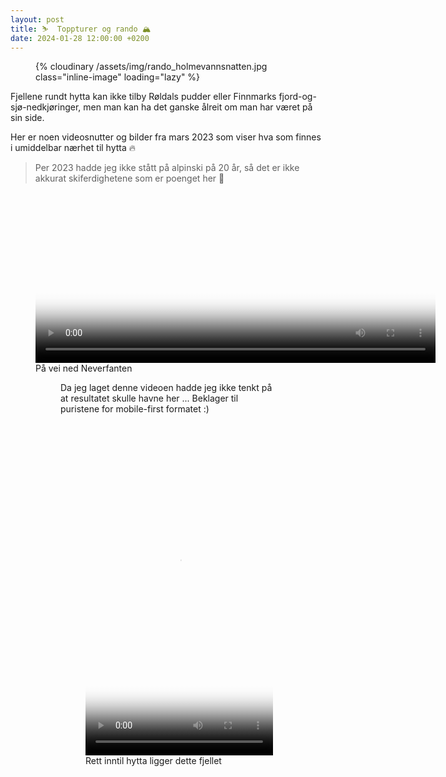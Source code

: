 ```yaml
---
layout: post
title: ⛷️  Toppturer og rando 🏔️
date: 2024-01-28 12:00:00 +0200
---
```


<figure>
{% cloudinary /assets/img/rando_holmevannsnatten.jpg class="inline-image" loading="lazy" %}
<!--<figcaption>På vei ned fra Holmevassnatten (2023)</figcaption>-->
</figure>
Fjellene rundt hytta kan ikke tilby Røldals pudder eller Finnmarks fjord-og-sjø-nedkjøringer, 
men man kan ha det ganske ålreit om man har været på sin side.

Her er noen videosnutter og bilder fra mars 2023 som viser hva som finnes i umiddelbar nærhet til hytta 🔥

> Per 2023 hadde jeg ikke stått på alpinski på 20 år, så det er ikke akkurat skiferdighetene som er poenget her 🙈

<link rel="stylesheet" href="https://vjs.zencdn.net/8.10.0/video-js.css" media="print" onload="this.media='all'">
<script async src="https://vjs.zencdn.net/8.10.0/video.min.js"></script>

<figure>
<video
style="max-width: calc(100vw - 30px);"
id="neverfanten"
class="video-js"
controls
preload="false"
width="640"
height="273"
poster="/assets/img/rando_cover_ranten.jpg"
XXautoplay
data-setup='{}'

>

    <source src="https://www.dropbox.com/scl/fi/fc4xcp3dadu56nt1cs2xu/20230323_113312_502.mp4?rlkey=unbnrl4qblsbxbflrrue3r94g&dl=1" type="video/mp4" />
    <p class="vjs-no-js">
      To view this video please enable JavaScript, and consider upgrading to a web browser that <a href="https://videojs.com/html5-video-support/" target="_blank" >supports HTML5 video</a>
    </p>

</video>
<figcaption>På vei ned Neverfanten</figcaption>
<figure>

Da jeg laget denne videoen hadde jeg ikke tenkt på at resultatet skulle havne her ...
Beklager til puristene for mobile-first formatet :)

<figure>
<video
id="holmevannsnatten"
class="video-js"
controls
preload="false"
width="300"
height="532"
poster="/assets/img/rando_holmevannsnatten.jpg"
data-setup='{}'
>
    <source src="https://www.dropbox.com/scl/fi/uevvzxc7ugaympn0bzukv/20230319_180053_258.mp4?rlkey=5ecor5odl45cb4gaqx616mxih&dl=1" type="video/mp4" />
    <p class="vjs-no-js">
      To view this video please enable JavaScript, and consider upgrading to a web browser that <a href="https://videojs.com/html5-video-support/" target="_blank" >supports HTML5 video</a>
    </p>
</video>
<figcaption>Rett inntil hytta ligger dette fjellet</figcaption>
</figure>

<script>
window.HELP_IMPROVE_VIDEOJS = true;
</script>

<!--<img src="https://lh3.googleusercontent.com/pw/ABLVV85Yj-1xASk2FqB4u_GQnIt6Qiv-OebURwtM33HRjUOL9nsLBLm_PxowdoaVLGqNipZltTAM2Zr_pEI1QtvQtOSHQBy7_2vt7_4gKTWAS50EVkuU7ksDGxBBawfCXti9clNcwR7iQAFO1lGjh_A3HQaVdDbTgGguzYPrrBQQCT0ij9-DL3DfvS14nfRAGDEl03AEZ4LhWukLkYdmz9xr2i-T7tiyh1kcn0HtvEvoUZCHVa5zBbGlZbVYqHONBVqD_HhrFji_HqaRWZdKQIwdX0lOkzOkw10l-6wt-C-T11mJAegSVQ5-pyLnFNW6FTP3gx3S9kdkqHpi0o6HLa3SpTIwM7IRuTaYUYH1E-uVSwDD1lkbLByvVbEME045GiBSlrYpH6o9wr2QDr7qOs57no0L1o9t7GjugCe-MJwP18HLQw2VcB6s9tllHA8AUKdNdyuaUsYRDxNyboumN8VJwGQ1pKxpY7WG-z2vLpnzhi2_1ROyOoOJjKRZf10ZwrUox_YRSNPjv0SQD3wLa-fer610gjZCIQ9UKfN8SQRvdrnuO5-9bwf5mwJkmx6kTON-p1QOavaxtzmxpUtv7JLKWRALF8JszTl4QqJdoxXXBpiDSIfHLnvQUnle4NI8IyAt2K6JaaZ9uTP3J9qHlxrRsXF9QJeSHIWMSK6cHFgL0ICdvH5_xdrDcfPOiDtvY0QXjTMLUwB-yiAZ0yMXFzBNozFUO3c6SrhwjRG0p5OWepj12JUtT1VHxwMUzWI1-PLEbwBLL04gwslB6OFlIiCtgiu0g-PCV30BLF8O5GcKzUCkUn8ANEe78AhW53N7sYfethqXM_U1SZp5pwmEFJ3PmlC3QvezlivVyk57Q4XXWCzuG3RBWdPs8afPPwE5QSuxxkEfYpwAHT36Znq13e_qiSLVUg=w3024-h1286-s-no-gm?authuser=0" />-->
